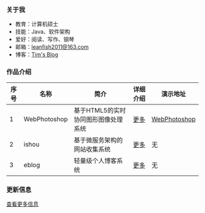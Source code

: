 ### 关于我

- 教育：计算机硕士
- 技能：Java、软件架构
- 爱好：阅读、写作、钢琴
- 邮箱：leanfish2011@163.com
- 博客：<a href="https://leanfish2011.github.io" target="_blank">Tim's Blog</a>

### 作品介绍

| 序号 | 名称 | 简介 | 详细介绍 | 演示地址 |
| ---- | ---- | ---- | ---- | ---- |
| 1 | WebPhotoshop | 基于HTML5的实时协同图形图像处理系统 | <a href="https://github.com/leanfish2011/WebPhotoshop-Simple" target="_blank">更多</a> | <a href="https://leanfish2011.github.io/WebPhotoshop-Simple" target="_blank">WebPhotoshop</a> |
| 2 | ishou | 基于微服务架构的网站收集系统 | <a href="https://leanfish2011.github.io/ishou-resource" target="_blank">更多</a> | 无 |
| 3 | eblog | 轻量级个人博客系统 | <a href="https://leanfish2011.github.io/eblog-resource" target="_blank">更多</a> | 无 |

### 更新信息
[查看更多信息](https://leanfish2011.github.io/leanfish2011)
